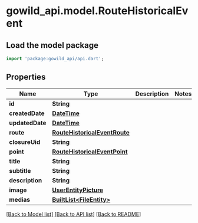 # gowild_api.model.RouteHistoricalEvent

## Load the model package
```dart
import 'package:gowild_api/api.dart';
```

## Properties
Name | Type | Description | Notes
------------ | ------------- | ------------- | -------------
**id** | **String** |  | 
**createdDate** | [**DateTime**](DateTime.md) |  | 
**updatedDate** | [**DateTime**](DateTime.md) |  | 
**route** | [**RouteHistoricalEventRoute**](RouteHistoricalEventRoute.md) |  | 
**closureUid** | **String** |  | 
**point** | [**RouteHistoricalEventPoint**](RouteHistoricalEventPoint.md) |  | 
**title** | **String** |  | 
**subtitle** | **String** |  | 
**description** | **String** |  | 
**image** | [**UserEntityPicture**](UserEntityPicture.md) |  | 
**medias** | [**BuiltList&lt;FileEntity&gt;**](FileEntity.md) |  | 

[[Back to Model list]](../README.md#documentation-for-models) [[Back to API list]](../README.md#documentation-for-api-endpoints) [[Back to README]](../README.md)


